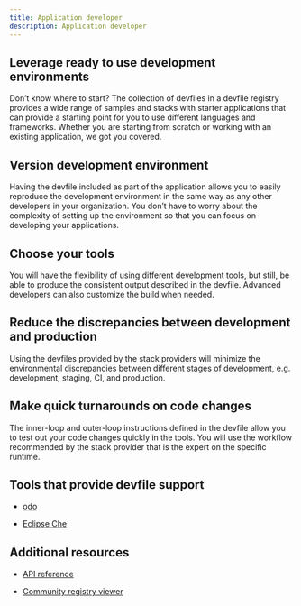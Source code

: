 ```yaml
---
title: Application developer
description: Application developer
---
```


## Leverage ready to use development environments

Don’t know where to start? The collection of devfiles in a devfile registry provides a wide range of samples and stacks with starter applications that can provide a starting point for you to use different languages and frameworks. Whether you are starting from scratch or working with an existing application, we got you covered.

## Version development environment

Having the devfile included as part of the application allows you to easily reproduce the development environment in the same way as any other developers in your organization. You don’t have to worry about the complexity of setting up the environment so that you can focus on developing your applications.

## Choose your tools

You will have the flexibility of using different development tools, but still, be able to produce the consistent output described in the devfile. Advanced developers can also customize the build when needed.

## Reduce the discrepancies between development and production

Using the devfiles provided by the stack providers will minimize the environmental discrepancies between different stages of development, e.g. development, staging, CI, and production.

## Make quick turnarounds on code changes

The inner-loop and outer-loop instructions defined in the devfile allow you to test out your code changes quickly in the tools. You will use the workflow recommended by the stack provider that is the expert on the specific runtime.

## Tools that provide devfile support

- [odo](https://odo.dev/)

- [Eclipse Che](https://medium.com/eclipse-che-blog/devfile-v2-and-ide-plug-ins-in-eclipse-che-7a560ae724b1)

## Additional resources

- [API reference](./devfile-schema)

- [Community registry viewer](https://registry.devfile.io/viewer)
